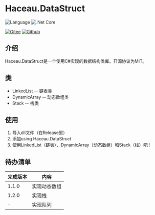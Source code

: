 Haceau.DataStruct
===========
![Language](https://img.shields.io/badge/Language-C%23-blue.svg?style=flat-square) ![.Net Core](https://img.shields.io/badge/.Net&nbsp;Core-3.1-blue.svg?style=flat-square)

[![Gitee](https://img.shields.io/badge/Gitee-辰落火辉Haceau-red.svg?style=flat-square)](https://gitee.com/haceau/Haceau.DataStruct) [![Github](https://img.shields.io/badge/Github-HaceauZoac-blue.svg?style=flat-square)](https://github.com/Haceau-Zoac/Haceau.DataStruct)

介绍
---
Haceau.DataStruct是一个使用C#实现的数据结构类库。开源协议为MIT。

类
---
* LinkedList -- 链表类
* DynamicArray -- 动态数组类
* Stack -- 栈类

使用
---
1. 导入dll文件（在Release里）
2. 添加using Haceau.DataStruct
3. 使用LinkedList（链表）、DynamicArray（动态数组）和Stack（栈）吧！

待办清单
---
|完成版本|内容|
|---|---|
|1.1.0|实现动态数组|
|1.2.0|实现栈|
|-|实现队列|